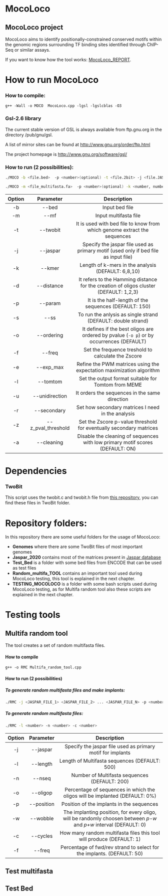 # **MocoLoco**

## MocoLoco project

MocoLoco aims to identify positionally-constrained conserved motifs within the genomic regions surrounding TF binding sites identified through ChIP-Seq or similar assays.

If you want to know how the tool works: [MocoLoco_REPORT](https://github.com/EMoreschi/MocoLoco/blob/main/MocoLoco_REPORT.md).

# **How to run MocoLoco**

### **How to compile:**
`g++ -Wall -o MOCO  MocoLoco.cpp -lgsl -lgslcblas -O3` 
### **Gsl-2.6 library**

The current stable version of GSL is always available from ftp.gnu.org
in the directory /pub/gnu/gsl.

A list of mirror sites can be found at http://www.gnu.org/order/ftp.html

The project homepage is http://www.gnu.org/software/gsl/
### **How to run (2 possibilities):**

``` bash
./MOCO -b <file.bed>  -p <number>(optional) -t <file.2bit> -j <file.JASPAR> -k <number, number, ...>(optional) -d <number, number, ...>(optional) -o p(optional) -e <number>(optional) -f <number, number, ...>(optional) -s(optional) -u(optional) -l(optional) -z <number>(optional) -r <number>(optional)

./MOCO -m <file_multifasta.fa>  -p <number>(optional) -k <number, number, ...>(optional) -d <number, number, ...>(optional) -o p(optional) -e <number>(optional) -f <number, number, ...>(optional) -s(optional) -l(optional) -z <number>(optional) -r <number>(optional)
```

|Option |Parameter  |Description                                        |
|:-----:|:---------:|:-------------------------------------------------:|
| -b    | --bed     |Input bed file                                     |
| -m    | --mf      |Input multifasta file                                                      |
| -t    | --twobit  |It is used with bed file to know from which genome extract the sequences   |
| -j    | --jaspar  |Specify the jaspar file used as primary motif (used only if bed file as input file)        |
| -k    | --kmer    |Length of k-mers in the analysis (DEFAULT: 6,8,10)                         |
| -d    | --distance|It refers to the Hamming distance for the creation of oligos cluster (DEFAULT: 1,2,3)   |
| -p    | --param   |It is the half-length of the sequences (DEFAULT: 150)                      |
| -s    | --ss      |To run the anlysis as single strand (DEFAULT: double strand)               |
| -o    | --ordering|It defines if the best oligos are ordered by pvalue (```-o p```) or by occurrences (DEFAULT)|
| -f    | --freq    |Set the frequence treshold to calculate the Zscore                         |
| -e    | --exp_max |Refine the PWM matrices using the expectation maximization algorithm       |
| -l    | --tomtom  |Set the output format suitable for Tomtom from MEME                        |
| -u    | --unidirection|It orders the sequences in the same direction                          |
| -r    | --secondary|Set how secondary matrices I need in the analysis                         |
| -z    | --z_pval_threshold|Set the Zscore p-value threshold for eventually secondary matrices |
| -a    | --cleaning|Disable the cleaning of sequences with low primary motif scores (DEFAULT: ON)|
# **Dependencies**

### **TwoBit**
This script uses the twobit.c and twobit.h file from [this repository](https://github.com/andrelmartins/TwoBit), you can find these files in TwoBit folder. 

# **Repository folders:**

In this repository there are some useful folders for the usage of MocoLoco:
* **Genomes** where there are some TwoBit files of most important genomes
* **Jaspar_2020** contains most of the matrices present in [Jaspar database](https://jaspar.genereg.net)
* **Test_Bed** is a folder with some bed files from ENCODE that can be used as test files
* **Random_multifa_TOOL** contains an important tool used during MocoLoco testing, this tool is explained in the next chapter.
* **TESTING_MOCOLOCO** is a folder with some bash scripts used during MocoLoco testing, as for Multifa random tool also these scripts are explained in the next chapter.

# **Testing tools**
## **Multifa random tool**

The tool creates a set of random multifasta files.

#### How to compile

`g++ -o RMC Multifa_random_tool.cpp`

#### How to run (2 possibilities)

##### To generate random multifasta files and make implants:

``` bash
./RMC -j <JASPAR_FILE_1> <JASPAR_FILE_2> ... <JASPAR_FILE_N> -p <number, number, ....> -l <number> -n <number> -o <number, number,...> -w <number, number,...> -c <number> -f <number, number,..> 
```
##### To generate random multifasta files:
``` bash
./RMC -l <number> -n <number> -c <number> 
```
|Option |Parameter  |Description                                        |
|:-----:|:---------:|:-------------------------------------------------:|
| -j    | --jaspar  |Specify the jaspar file used as primary motif for implants |
| -l    | --length  |Length of Multifasta sequences (DEFAULT: 500)              |
| -n    | --nseq    |Number of Multifasta sequences (DEFAULT: 200)              |
| -o    | --oligop  |Percentage of sequences in which the oligos will be implanted (DEFAULT: 0%)|
| -p    | --position|Position of the implants in the sequences                  |
| -w    | --wobble  |The implanting position, for every oligo, will be randomly choosen between *p-w* and *p+w* interval (DEFAULT: 0)|
| -c    | --cycles  |How many random multifasta files this tool will produce (DEFAULT: 1)|
| -f    | --freq    |Percentage of fwd/rev strand to select for the implants. (DEFAULT: 50)|

## **Test multifasta**

## **Test Bed**